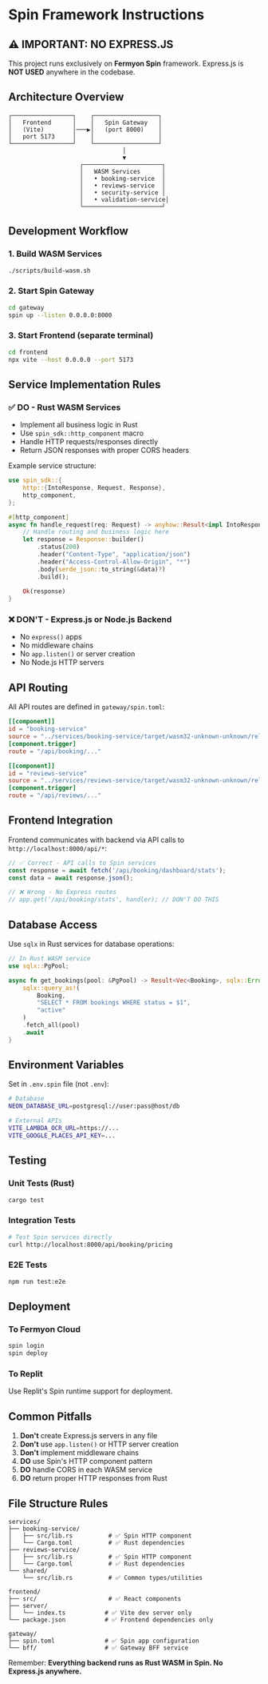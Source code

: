 
# Spin Framework Instructions

## ⚠️ IMPORTANT: NO EXPRESS.JS

This project runs exclusively on **Fermyon Spin** framework. Express.js is **NOT USED** anywhere in the codebase.

## Architecture Overview

```
┌─────────────────┐    ┌──────────────────┐
│   Frontend      │    │   Spin Gateway   │
│   (Vite)        │───▶│   (port 8000)    │
│   port 5173     │    │                  │
└─────────────────┘    └──────────────────┘
                                │
                                ▼
                    ┌──────────────────────┐
                    │   WASM Services      │
                    │   • booking-service  │
                    │   • reviews-service  │
                    │   • security-service │
                    │   • validation-service│
                    └──────────────────────┘
```

## Development Workflow

### 1. Build WASM Services
```bash
./scripts/build-wasm.sh
```

### 2. Start Spin Gateway
```bash
cd gateway
spin up --listen 0.0.0.0:8000
```

### 3. Start Frontend (separate terminal)
```bash
cd frontend
npx vite --host 0.0.0.0 --port 5173
```

## Service Implementation Rules

### ✅ DO - Rust WASM Services
- Implement all business logic in Rust
- Use `spin_sdk::http_component` macro
- Handle HTTP requests/responses directly
- Return JSON responses with proper CORS headers

Example service structure:
```rust
use spin_sdk::{
    http::{IntoResponse, Request, Response},
    http_component,
};

#[http_component]
async fn handle_request(req: Request) -> anyhow::Result<impl IntoResponse> {
    // Handle routing and business logic here
    let response = Response::builder()
        .status(200)
        .header("Content-Type", "application/json")
        .header("Access-Control-Allow-Origin", "*")
        .body(serde_json::to_string(&data)?)
        .build();
    
    Ok(response)
}
```

### ❌ DON'T - Express.js or Node.js Backend
- No `express()` apps
- No middleware chains
- No `app.listen()` or server creation
- No Node.js HTTP servers

## API Routing

All API routes are defined in `gateway/spin.toml`:

```toml
[[component]]
id = "booking-service"
source = "../services/booking-service/target/wasm32-unknown-unknown/release/booking_service.wasm"
[component.trigger]
route = "/api/booking/..."

[[component]]
id = "reviews-service"
source = "../services/reviews-service/target/wasm32-unknown-unknown/release/reviews_service.wasm"
[component.trigger]
route = "/api/reviews/..."
```

## Frontend Integration

Frontend communicates with backend via API calls to `http://localhost:8000/api/*`:

```typescript
// ✅ Correct - API calls to Spin services
const response = await fetch('/api/booking/dashboard/stats');
const data = await response.json();

// ❌ Wrong - No Express routes
// app.get('/api/booking/stats', handler); // DON'T DO THIS
```

## Database Access

Use `sqlx` in Rust services for database operations:

```rust
// In Rust WASM service
use sqlx::PgPool;

async fn get_bookings(pool: &PgPool) -> Result<Vec<Booking>, sqlx::Error> {
    sqlx::query_as!(
        Booking,
        "SELECT * FROM bookings WHERE status = $1",
        "active"
    )
    .fetch_all(pool)
    .await
}
```

## Environment Variables

Set in `.env.spin` file (not `.env`):

```bash
# Database
NEON_DATABASE_URL=postgresql://user:pass@host/db

# External APIs
VITE_LAMBDA_OCR_URL=https://...
VITE_GOOGLE_PLACES_API_KEY=...
```

## Testing

### Unit Tests (Rust)
```bash
cargo test
```

### Integration Tests
```bash
# Test Spin services directly
curl http://localhost:8000/api/booking/pricing
```

### E2E Tests
```bash
npm run test:e2e
```

## Deployment

### To Fermyon Cloud
```bash
spin login
spin deploy
```

### To Replit
Use Replit's Spin runtime support for deployment.

## Common Pitfalls

1. **Don't** create Express.js servers in any file
2. **Don't** use `app.listen()` or HTTP server creation
3. **Don't** implement middleware chains
4. **DO** use Spin's HTTP component pattern
5. **DO** handle CORS in each WASM service
6. **DO** return proper HTTP responses from Rust

## File Structure Rules

```
services/
├── booking-service/
│   ├── src/lib.rs          # ✅ Spin HTTP component
│   └── Cargo.toml          # ✅ Rust dependencies
├── reviews-service/
│   ├── src/lib.rs          # ✅ Spin HTTP component
│   └── Cargo.toml          # ✅ Rust dependencies
└── shared/
    └── src/lib.rs          # ✅ Common types/utilities

frontend/
├── src/                    # ✅ React components
├── server/
│   └── index.ts           # ✅ Vite dev server only
└── package.json           # ✅ Frontend dependencies only

gateway/
├── spin.toml              # ✅ Spin app configuration
└── bff/                   # ✅ Gateway BFF service
```

Remember: **Everything backend runs as Rust WASM in Spin. No Express.js anywhere.**
